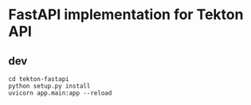 # FastAPI implementation for Tekton API

## dev
```
cd tekton-fastapi
python setup.py install
uvicorn app.main:app --reload
```
